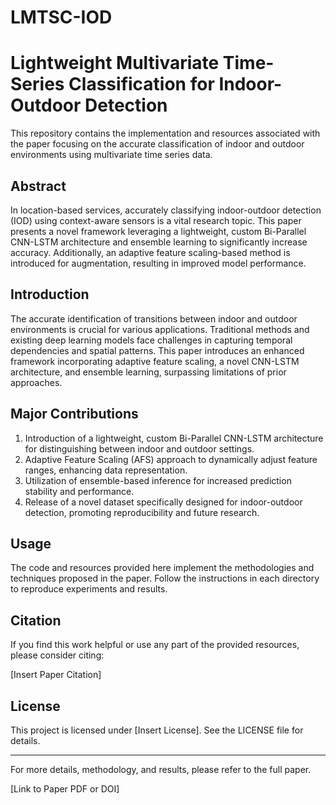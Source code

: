 # LMTSC-IOD

# Lightweight Multivariate Time-Series Classification for Indoor-Outdoor Detection

This repository contains the implementation and resources associated with the paper focusing on the accurate classification of indoor and outdoor environments using multivariate time series data.

## Abstract

In location-based services, accurately classifying indoor-outdoor detection (IOD) using context-aware sensors is a vital research topic. This paper presents a novel framework leveraging a lightweight, custom Bi-Parallel CNN-LSTM architecture and ensemble learning to significantly increase accuracy. Additionally, an adaptive feature scaling-based method is introduced for augmentation, resulting in improved model performance.

## Introduction

The accurate identification of transitions between indoor and outdoor environments is crucial for various applications. Traditional methods and existing deep learning models face challenges in capturing temporal dependencies and spatial patterns. This paper introduces an enhanced framework incorporating adaptive feature scaling, a novel CNN-LSTM architecture, and ensemble learning, surpassing limitations of prior approaches.

## Major Contributions

1. Introduction of a lightweight, custom Bi-Parallel CNN-LSTM architecture for distinguishing between indoor and outdoor settings.
2. Adaptive Feature Scaling (AFS) approach to dynamically adjust feature ranges, enhancing data representation.
3. Utilization of ensemble-based inference for increased prediction stability and performance.
4. Release of a novel dataset specifically designed for indoor-outdoor detection, promoting reproducibility and future research.

## Usage

The code and resources provided here implement the methodologies and techniques proposed in the paper. Follow the instructions in each directory to reproduce experiments and results.

## Citation

If you find this work helpful or use any part of the provided resources, please consider citing:

[Insert Paper Citation]

## License

This project is licensed under [Insert License]. See the LICENSE file for details.

---

For more details, methodology, and results, please refer to the full paper.

[Link to Paper PDF or DOI]

